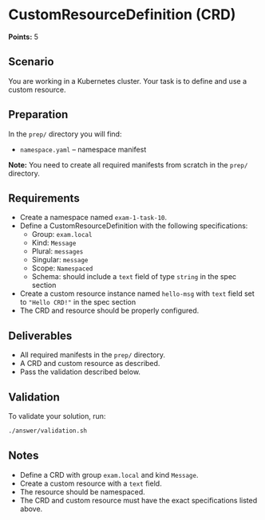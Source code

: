 # CustomResourceDefinition (CRD)

**Points:** 5

## Scenario
You are working in a Kubernetes cluster. Your task is to define and use a custom resource.

## Preparation
In the `prep/` directory you will find:
- `namespace.yaml` – namespace manifest

**Note:** You need to create all required manifests from scratch in the `prep/` directory.

## Requirements
- Create a namespace named `exam-1-task-10`.
- Define a CustomResourceDefinition with the following specifications:
  - Group: `exam.local`
  - Kind: `Message`
  - Plural: `messages`
  - Singular: `message`
  - Scope: `Namespaced`
  - Schema: should include a `text` field of type `string` in the spec section
- Create a custom resource instance named `hello-msg` with `text` field set to `"Hello CRD!"` in the spec section
- The CRD and resource should be properly configured.

## Deliverables
- All required manifests in the `prep/` directory.
- A CRD and custom resource as described.
- Pass the validation described below.

## Validation
To validate your solution, run:

```sh
./answer/validation.sh
```

## Notes
- Define a CRD with group `exam.local` and kind `Message`.
- Create a custom resource with a `text` field.
- The resource should be namespaced.
- The CRD and custom resource must have the exact specifications listed above.
